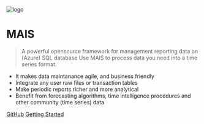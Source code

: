 ![logo](https://res.cloudinary.com/abellion/image/upload/v1535202916/icon_ofrkgv.png)

# MAIS

> A powerful opensource framework for management reporting data on (Azure) SQL database
> Use MAIS to process data you need into a time series format. 

- It makes data maintanance agile, and  business friendly 
- Integrate any user raw files or transaction tables  
- Make periodic reports richer and more analytical
- Benefit from forecasting algorithms, time intelligence procedures and other community (time series) data

[GitHub](https://github.com/maximnl/mais/)
[Getting Started](overview.md)
